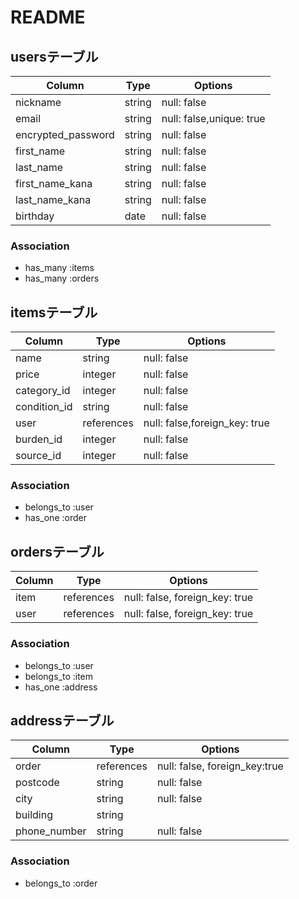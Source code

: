 # README

## usersテーブル

| Column                | Type    | Options                  |
|-----------------------|---------|--------------------------|
| nickname              | string  | null: false              |
| email                 | string  | null: false,unique: true |
| encrypted_password    | string  | null: false              |
| first_name            | string  | null: false              |
| last_name             | string  | null: false              |
| first_name_kana       | string  | null: false              |
| last_name_kana        | string  | null: false              |
| birthday              | date    | null: false              |

### Association

- has_many :items
- has_many :orders


## itemsテーブル

| Column      | Type        | Options                      |
|-------------|-------------|------------------------------|
| name        | string      | null: false                  |
| price       | integer     | null: false                  |
| category_id | integer     | null: false                  |
| condition_id| string      | null: false                  |
| user        | references  | null: false,foreign_key: true|
| burden_id   | integer     | null: false                  |
| source_id   | integer     | null: false                  |


### Association

- belongs_to :user
- has_one :order

## ordersテーブル

| Column    | Type        | Options                        |
|-----------|-------------|--------------------------------|
| item      | references  | null: false, foreign_key: true |
| user      | references  | null: false, foreign_key: true |

### Association

- belongs_to :user
- belongs_to :item
- has_one :address


## addressテーブル

| Column      | Type        | Options                      |
|-------------|-------------|------------------------------|
| order       | references  | null: false, foreign_key:true|
| postcode    | string      | null: false                  |
| city        | string      | null: false                  |
| building    | string      |                              |
| phone_number| string      | null: false                  |

### Association

- belongs_to :order
